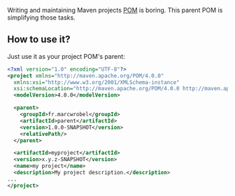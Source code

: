 Writing and maintaining Maven projects [POM](https://maven.apache.org/guides/introduction/introduction-to-the-pom.html)
is boring. This parent POM is simplifying those tasks.

## How to use it?
Just use it as your project POM's parent:
```xml
<?xml version="1.0" encoding="UTF-8"?>
<project xmlns="http://maven.apache.org/POM/4.0.0"
  xmlns:xsi="http://www.w3.org/2001/XMLSchema-instance"
  xsi:schemaLocation="http://maven.apache.org/POM/4.0.0 http://maven.apache.org/xsd/maven-4.0.0.xsd">
  <modelVersion>4.0.0</modelVersion>

  <parent>
    <groupId>fr.marcwrobel</groupId>
    <artifactId>parent</artifactId>
    <version>1.0.0-SNAPSHOT</version>
    <relativePath/>
  </parent>

  <artifactId>myproject</artifactId>
  <version>x.y.z-SNAPSHOT</version>
  <name>my project</name>
  <description>My project description.</description>
...
</project>

